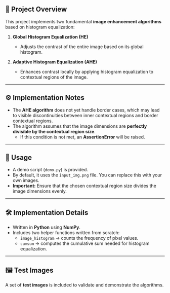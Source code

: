 ## 🌈 Project Overview

This project implements two fundamental **image enhancement algorithms** based on histogram equalization:

1. **Global Histogram Equalization (HE)**  
   - Adjusts the contrast of the entire image based on its global histogram.  

2. **Adaptive Histogram Equalization (AHE)**  
   - Enhances contrast locally by applying histogram equalization to contextual regions of the image.  

---

## ⚙️ Implementation Notes

- The **AHE algorithm** does not yet handle border cases, which may lead to visible discontinuities between inner contextual regions and border contextual regions.  
- The algorithm assumes that the image dimensions are **perfectly divisible by the contextual region size**.  
  - If this condition is not met, an **AssertionError** will be raised.  

---

## 📂 Usage

- A demo script (`demo.py`) is provided.  
- By default, it uses the `input_img.png` file. You can replace this with your own images.  
- **Important:** Ensure that the chosen contextual region size divides the image dimensions evenly.  

---

## 🛠️ Implementation Details

- Written in **Python** using **NumPy**.  
- Includes two helper functions written from scratch:  
  - `image_histogram` → counts the frequency of pixel values.  
  - `cumsum` → computes the cumulative sum needed for histogram equalization.  

---

## 🖼️ Test Images

A set of **test images** is included to validate and demonstrate the algorithms.  
